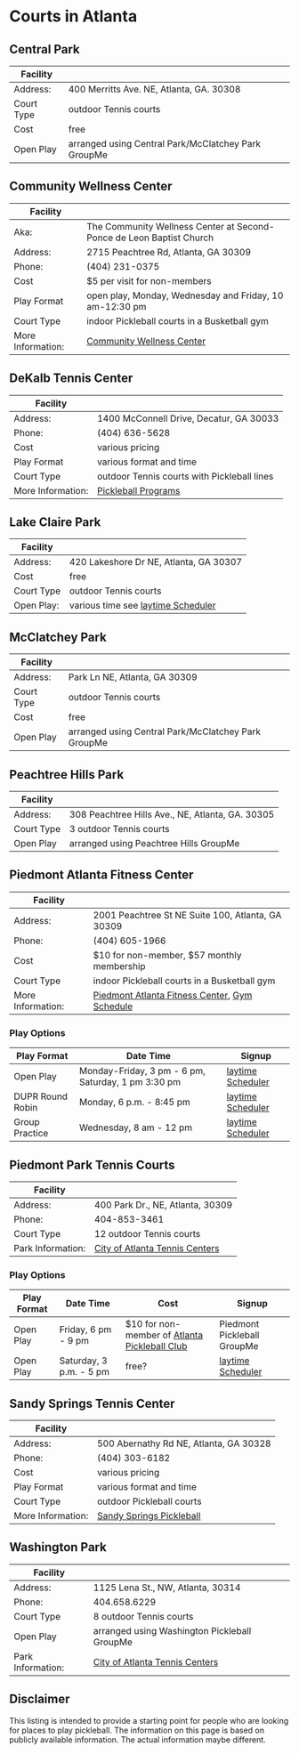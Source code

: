 # Courts in Atlanta

## Central Park

| Facility |  |
| ----------- | ----------- |
| Address: | 400 Merritts Ave. NE, Atlanta, GA. 30308 |
| Court Type | outdoor Tennis courts | 
| Cost | free | 
| Open Play | arranged using Central Park/McClatchey Park GroupMe |

## Community Wellness Center
| Facility |  |
| ----------- | ----------- |
| Aka: | The Community Wellness Center at  Second-Ponce de Leon Baptist Church |
| Address: | 2715 Peachtree Rd, Atlanta, GA 30309 |
| Phone: | (404) 231-0375 |
| Cost | $5 per visit for non-members | 
| Play Format  | open play, Monday, Wednesday and Friday, 10 am-12:30 pm |
| Court Type | indoor Pickleball courts in a Busketball gym | 
| More Information: |[Community Wellness Center](https://www.communitywellnesscenter.com/) |

## DeKalb Tennis Center
| Facility |  |
| ----------- | ----------- |
| Address: | 1400 McConnell Drive, Decatur, GA 30033 |
| Phone: | (404) 636-5628 |
| Cost | various pricing | 
| Play Format  | various format and time |
| Court Type | outdoor Tennis courts with Pickleball lines | 
| More Information: |[Pickleball Programs](https://dekalb.agapetennisacademy.com/pickleball-programs/) |

## Lake Claire Park
| Facility |  |
| ----------- | ----------- |
| Address: | 420 Lakeshore Dr NE, Atlanta, GA 30307 |
| Cost | free | 
| Court Type | outdoor Tennis courts | 
| Open Play: |various time see [laytime Scheduler](https://www.playtimescheduler.com) 

## McClatchey Park

| Facility |  |
| ----------- | ----------- |
| Address: | Park Ln NE, Atlanta, GA 30309 |
| Court Type | outdoor Tennis courts | 
| Cost | free | 
| Open Play | arranged using Central Park/McClatchey Park GroupMe |

## Peachtree Hills Park

| Facility |  |
| ----------- | ----------- |
| Address: | 308 Peachtree Hills Ave., NE, Atlanta, GA. 30305 |
| Court Type | 3 outdoor Tennis courts | 
| Open Play | arranged using Peachtree Hills GroupMe |


## Piedmont Atlanta Fitness Center

| Facility |  |
| ----------- | ----------- |
| Address: | 2001 Peachtree St NE Suite 100, Atlanta, GA 30309 |
| Phone: | (404) 605-1966 |
| Cost | $10 for non-member, $57 monthly membership | 
| Court Type | indoor Pickleball courts in a Busketball gym | 
| More Information: | [Piedmont Atlanta Fitness Center](https://www.piedmont.org/locations/fitness-centers/atlanta-fitness-center/atlanta-fitness-home), [Gym Schedule ](https://www.piedmont.org/media/file/PAH-Gymnasium-Schedule.pdf) |

### Play Options
| Play Format | Date Time | Signup | 
| ----------- | ----------- | ----------- |
| Open Play | Monday-Friday, 3 pm - 6 pm, Saturday, 1 pm 3:30 pm | [laytime Scheduler](https://www.playtimescheduler.com) |
| DUPR Round Robin | Monday, 6 p.m. - 8:45 pm | [laytime Scheduler](https://www.playtimescheduler.com) |
| Group Practice | Wednesday, 8 am - 12 pm | [laytime Scheduler](https://www.playtimescheduler.com) |


## Piedmont Park Tennis Courts

| Facility |  |
| ----------- | ----------- |
| Address: | 400 Park Dr., NE, Atlanta, 30309 |
| Phone: | 404-853-3461 |
| Court Type | 12 outdoor Tennis courts | 
| Park Information: | [City of Atlanta Tennis Centers](https://www.atlantaga.gov/government/departments/parks-recreation/office-of-recreation/tennis-centers) |

### Play Options
| Play Format | Date Time | Cost | Signup | 
| ----------- | ----------- | ----------- | ----------- |
| Open Play | Friday, 6 pm - 9 pm | $10 for non-member of [Atlanta Pickleball Club](https://atlantapickleballclub.com/) | Piedmont Pickleball GroupMe |
| Open Play  | Saturday, 3 p.m. - 5 pm | free? | [laytime Scheduler](https://www.playtimescheduler.com) |


## Sandy Springs Tennis Center
| Facility |  |
| ----------- | ----------- |
| Address: | 500 Abernathy Rd NE, Atlanta, GA 30328 |
| Phone: | (404) 303-6182 |
| Cost | various pricing | 
| Play Format  | various format and time |
| Court Type | outdoor Pickleball courts | 
| More Information: |[Sandy Springs Pickleball](http://sandyspringstennis.com/sandy-springs-pickleball.html) |


## Washington Park

| Facility |  |
| ----------- | ----------- |
| Address: | 1125 Lena St., NW, Atlanta, 30314 |
| Phone: | 404.658.6229 |
| Court Type | 8 outdoor Tennis courts | 
| Open Play | arranged using Washington Pickleball GroupMe |
| Park Information: | [City of Atlanta Tennis Centers](https://www.atlantaga.gov/government/departments/parks-recreation/office-of-recreation/tennis-centers) |

## Disclaimer
This listing is intended to provide a starting point for people who are looking for places to play pickleball.  The information on this page is based on publicly available information. The actual information maybe different.